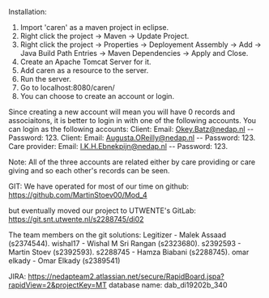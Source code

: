 Installation:
1. Import 'caren' as a maven project in eclipse.
2. Right click the project -> Maven -> Update Project.
3. Right click the project -> Properties -> Deployement Assembly -> Add -> Java Build Path Entries -> Maven Dependencies -> Apply and Close.
4. Create an Apache Tomcat Server for it.
5. Add caren as a resource to the server.
6. Run the server.
7. Go to localhost:8080/caren/
8. You can choose to create an account or login.

Since creating a new account will mean you will have 0 records and associaitons, it is better to login in with one of the following accounts.
You can login as the following accounts:
Client: Email: Okey.Batz@nedap.nl -- Password: 123.
Client: Email: Augusta.OReilly@nedap.nl -- Password: 123.
Care provider: Email: I.K.H.Ebnekpijn@nedap.nl -- Password: 123.

Note: All of the three accounts are related either by care providing or care giving and so each other's records can be seen.

GIT:
We have operated for most of our time on github:
https://github.com/MartinStoev00/Mod_4

but eventually moved our project to UTWENTE's GitLab:
https://git.snt.utwente.nl/s2288745/di02

The team members on the git solutions:
Legitizer - Malek Assaad (s2374544).
wishal17 - Wishal M Sri Rangan (s2323680).
s2392593 - Martin Stoev (s2392593).
s2288745 - Hamza Biabani (s2288745).
omar elkady - Omar Elkady (s2389541)

JIRA: https://nedapteam2.atlassian.net/secure/RapidBoard.jspa?rapidView=2&projectKey=MT
database name: dab_di19202b_340
